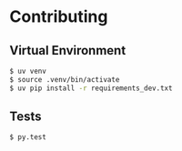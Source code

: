 # Contributing


## Virtual Environment

```bash
$ uv venv
$ source .venv/bin/activate
$ uv pip install -r requirements_dev.txt
```

## Tests

```bash
$ py.test
```
